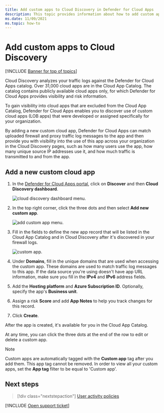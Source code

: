 ```yaml
---
title: Add custom apps to Cloud Discovery in Defender for Cloud Apps
description: This topic provides information about how to add custom apps to Cloud Discovery in Defender for Cloud Apps to monitor Shadow IT.
ms.date: 11/09/2021
ms.topic: how-to
---
```

# Add custom apps to Cloud Discovery

[!INCLUDE [Banner for top of topics](includes/banner.md)]

Cloud Discovery analyzes your traffic logs against the Defender for Cloud Apps catalog. Over 31,000 cloud apps are in the Cloud App Catalog. The catalog contains publicly available cloud apps only, for which Defender for Cloud Apps provides visibility and risk information.

To gain visibility into cloud apps that are excluded from the Cloud App Catalog, Defender for Cloud Apps enables you to discover use of custom cloud apps (LOB apps) that were developed or assigned specifically for your organization.

By adding a new custom cloud app, Defender for Cloud Apps can match uploaded firewall and proxy traffic log messages to the app and then provide you with visibility into the use of this app across your organization in the Cloud Discovery pages, such as how many users use the app, how many unique source IP addresses use it, and how much traffic is transmitted to and from the app.

## Add a new custom cloud app

1. In the [Defender for Cloud Apps portal](https://portal.cloudappsecurity.com/), click on **Discover** and then **Cloud Discovery dashboard**.

    ![cloud discovery dashboard menu.](media/cloud-discovery-dashboard-menu.png)

2. In the top right corner, click the three dots and then select **Add new custom app**.

    ![add custom app menu.](media/add-custom-app-menu.png)

3. Fill in the fields to define the new app record that will be listed in the Cloud App Catalog and in Cloud Discovery after it's discovered in your firewall logs.

    ![custom app.](media/add-custom-app.png)

4. Under **Domains**, fill in the unique domains that are used when accessing the custom app. These domains are used to match traffic log messages to this app. If the data source you're using doesn't have app URL information, make sure you fill in the **IPv4** and **IPv6** address fields.
5. Add the **Hosting platform** and **Azure Subscription ID**. Optionally, specify the app's **Business unit**.
6. Assign a risk **Score** and add **App Notes** to help you track changes for this record.
7. Click **Create**.

After the app is created, it's available for you in the Cloud App Catalog.

At any time, you can click the three dots at the end of the row to edit or delete a custom app.

>[!NOTE]
> Custom apps are automatically tagged with the **Custom app** tag after you add them. This app tag cannot be removed.
In order to view all your custom apps, set the **App tag** filter to be equal to 'Custom app'.
<!-- - By default, custom apps have a risk score of 10, but you can use the **Override app score** action to change it at any time.-->

## Next steps

> [!div class="nextstepaction"]
> [User activity policies](user-activity-policies.md)

[!INCLUDE [Open support ticket](includes/support.md)]
